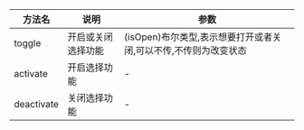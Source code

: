 | 方法名 | 说明    | 参数  |
|--------- |-------- |---------- |
| toggle | 开启或关闭选择功能 | (isOpen)布尔类型,表示想要打开或者关闭,可以不传,不传则为改变状态 |
| activate | 开启选择功能 | - |
| deactivate | 关闭选择功能 | - |

